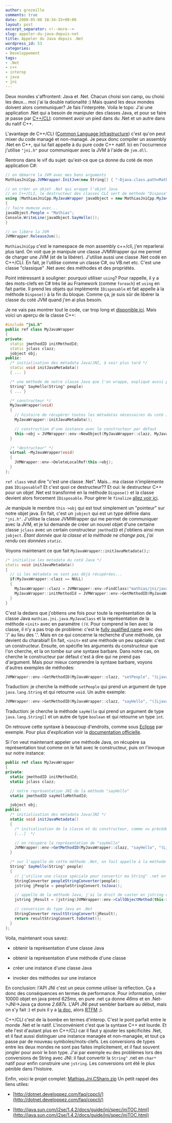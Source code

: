 ```yaml
---
author: grozeille
comments: true
date: 2008-05-08 18:34:15+00:00
layout: post
excerpt_separator: <!--more-->
slug: appeler-du-java-depuis-net
title: Appeler du Java depuis .Net
wordpress_id: 53
categories:
- Developpement
tags:
- .Net
- c++
- interop
- java
- jni
---
```


Deux mondes s'affrontent: Java et .Net. Chacun choisi son camp, ou choisi les deux... moi j'ai la double nationalité :) Mais quand les deux mondes doivent alors communiquer? Je fais l'interprète. Voila le topo:
J'ai une application .Net qui a besoin de manipuler des classes Java, et pour se faire je passe par [C++/CLI](http://en.wikipedia.org/wiki/C%2B%2B/CLI): comment avoir un pied dans du .Net et un autre dans du natif C++.

<!--more-->

L'avantage de C++/CLI ([Common Language Infrastructure](http://en.wikipedia.org/wiki/Common_Language_Infrastructure)) c'est qu'on peut mixer du code managé et non-managé. Je peux donc compiler un assembly .Net en C++, qui lui fait appelle à du pure code C++ natif. Ici en l'occurrence j'utilise `"jni.h"` pour communiquer avec la JVM à l'aide de `jvm.dll`.

Rentrons dans le vif du sujet: qu'est-ce que ça donne du coté de mon application C#:
```C#
// on démarre la JVM avec mes bons arguments
MathiasJniCpp.JVMWrapper.InitJvm(new String[] { "-Djava.class.path=Mathias.Jni.Java.jar" });

// on créer un objet .Net qui wrappe l'objet Java
// en C++/CLI, le destructeur des classes CLI sert de méthode "Dispose"
using (MathiasJniCpp.MyJavaWrapper javaObject = new MathiasJniCpp.MyJavaWrapper())
{
// faire mumuse avec...
javaObject.People = "Mathias";
Console.WriteLine(javaObject.SayHello());
}

// on libère la JVM
JVMWrapper.ReleaseJvm();
```

`MathiasJniCpp` c'est le namespace de mon assembly c++/cli, j'en reparlerai plus tard.
On voit que je manipule une classe JVMWrapper qui me permet de charger une JVM (et de la libérer). J'utilise aussi une classe .Net codé en C++/CLI. En fait, je l'utilise comme un classe C#, ou VB.net etc. C'est une classe "classique" .Net avec des méthodes et des propriétés.

Point intéressant à souligner: pourquoi utiliser `using`?
Pour rappelle, il y a des mots-clefs en C# très lié au Framework (comme `foreach`) et `using` en fait partie. Il prend les objets qui implémente `IDisposable` et fait appelle à la méthode `Dispose()` à la fin du bloque. Comme ça, je suis sûr de libérer la classe du coté JVM quand j'en ai plus besoin.

Je ne vais pas montrer tout le code, car trop long et [disponible ici](http://www.box.net/shared/ropzl4u80o).
Mais voici un aperçu de la classe C++:
```C++
#include "jni.h"
public ref class MyJavaWrapper
{
private:
  static jmethodID initMethodId;
  static jclass clazz;
  jobject obj;
public:
  /* initialisation des métadata Java/JNI, à voir plus tard */
  static void initJavaMetadata()
  { ... }

  /* une méthode de notre classe Java que l'on wrappe, expliqué aussi plus tard */
  String^ SayHello(String^ people)
  { ... }

  /* constructeur */
  MyJavaWrapper(void)
  {
    // histoire de récupérer toutes les métadatas nécessaires du coté Java
    MyJavaWrapper::initJavaMetadata();

    // construction d'une instance avec le constructeur par défaut
    this->obj = JVMWrapper::env->NewObject(MyJavaWrapper::clazz, MyJavaWrapper::initMethodId);
  }

  /* "destructeur" */
  virtual ~MyJavaWrapper(void)
  {
    JVMWrapper::env->DeleteLocalRef(this->obj);
  }
};
```
`ref class` veut dire "c'est une classe .Net". Mais... ma classe n'implémente pas `IDisposable`!! Et c'est quoi ce destructeur??
Et oui: le destructeur C++ pour un objet .Net est transformé en la méthode `Dispose()` et la classe devient alors forcement `IDisposable`. Pour gérer le `finalize` [allez voir ici](http://dotnet.developpez.com/faq/cppcli/?page=syntaxe#finalizer_vs_destructor).

Je manipule le membre `this->obj` qui est tout simplement un "pointeur" sur notre objet java. En fait, c'est un `jobject` qui est un type définie dans `"jni.h"`.
J'utilise la classe JVMWrapper qui me permet de communiquer avec la JVM, et je lui demande de créer un nouvel objet d'une certaine classe `jclass` avec un certain constructeur `jmethodID` et j'obtiens ainsi mon `jobject`.
_Étant donnée que la classe et la méthode ne change pas, j'ai rendu ces données `static`._

Voyons maintenant ce que fait `MyJavaWrapper::initJavaMetadata();`:
```C++
/* initialise les metadata du coté Java */
static void initJavaMetadata()
{
  // si les métadata ne sont pas déjà récupérées...
  if(MyJavaWrapper::clazz == NULL)
  {
    MyJavaWrapper::clazz = JVMWrapper::env->FindClass("mathias/jni/java/MyJavaClass");
    MyJavaWrapper::initMethodId = JVMWrapper::env->GetMethodID(MyJavaWrapper::clazz, "", "()V");
  }
}
```

C'est la dedans que j'obtiens une fois pour toute la représentation de la classe Java `mathias.jni.java.MyJavaClass` et la représentation de la méthode `<init>` avec en paramètre `()V`.
Pour comprend le lien avec la classe, il n'y a pas trop de problème: c'est le [fully qualified name](http://en.wikipedia.org/wiki/Fully_qualified_name) avec des '/' au lieu des '.'.
Mais en ce qui concerne la recherche d'une méthode, ça devient du charabia!!
En fait, `<init>` est une méthode un peu spéciale: c'est un constructeur.
Ensuite, on spécifie les arguments du constructeur que l'on cherche, et la on tombe sur une syntaxe barbare. Dans notre cas, on cherche le constructeur par défaut c'est à dire qui ne prend pas d'argument.
Mais pour mieux comprendre la syntaxe barbare, voyons d'autres exemples de méthodes:
```C++
JVMWrapper::env->GetMethodID(MyJavaWrapper::clazz, "setPeople", "(Ljava/lang/String;)V");
```
Traduction: je cherche la méthode `setPeople` qui prend un argument de type `java.lang.String` et qui retourne `void`.
Un autre exemple:
```C++
JVMWrapper::env->GetMethodID(MyJavaWrapper::clazz, "sayHello", "([Ljava/lang/String;Z;)I");
```
Traduction: je cherche la méthode `sayHello` qui prend un argument de type `java.lang.String[]` et un autre de type `boolean` et qui retourne un type `int`.

On retrouve cette syntaxe à beaucoup d'endroits, comme sous [Eclipse](http://grozeille.files.wordpress.com/2008/05/eclipsejni.png) par exemple. Pour plus d'explication voir la [documentation officielle](http://java.sun.com/j2se/1.4.2/docs/guide/jni/spec/types.html).

Si l'on veut maintenant appeler une méthode Java, on récupère sa représentation tout comme on le fait avec le constructeur, puis on l'invoque sur notre instance:
```C#
public ref class MyJavaWrapper
{
private:
  static jmethodID initMethodId;
  static jclass clazz;

  // notre représentation JNI de la méthode "sayHello"
  static jmethodID sayHelloMethodId;

  jobject obj;
public:
  /* initialisation des métadata Java/JNI */
  static void initJavaMetadata()
  {
    /* initialisation de la classe et du constructeur, comme vu précédemment
    [...]  */

    // on récupère la représentation de "sayHello"
    JVMWrapper::env->GetMethodID(MyJavaWrapper::clazz, "sayHello", "(Ljava/lang/String;)Ljava/lang/String");
  }

  /* sur l'appelle de cette méthode .Net, on fait appelle à la méthode Java */
  String^ SayHello(String^ people)
  {
    // j'utilise une classe spéciale pour convertir ma String^ .net en natif ou Java
    StringConverter peopleStringConverter(people);
    jstring jPeople = peopleStringConvert.toJava();

    // appelle de la méthode Java, j'ai le droit de caster en jstring car c'est un sous-type de jobject
    jstring jResult = (jstring)JVMWrapper::env->CallObjectMethod(this->obj, sayHelloMethodId, jPeople);

    // conversion du type Java en .Net
    StringConverter resultStringConvert(jResult);
    return resultStringConvert.toDotnet();
  }
};
```

Voila, maintenant vous savez:




  * obtenir la représentation d'une classe Java


  * obtenir la représentation d'une méthode d'une classe


  * créer une instance d'une classe Java


  * invoker des méthodes sur une instance



En conclusion:
l'API JNI c'est un peux comme utiliser la réflection. Ça a donc des conséquences en termes de performance. Pour information, créer 10000 objet en java prend _625ms_, en pure .net ça donne _46ms_ et en .Net->JNI->Java ça donne _2.687s_.
L'API JNI peut sembler barbare au début, mais on s'y fait :) et puis il y a [la doc](http://java.sun.com/j2se/1.4.2/docs/guide/jni/spec/functions.html#wp20949), alors [RTFM](http://en.wikipedia.org/wiki/RTFM) ;).

C++/CLI c'est de la bombe en termes d'interop. C'est le pont parfait entre le monde .Net et le natif.
L'inconvénient c'est que la syntaxe C++ est lourde. Et elle l'est d'autant plus en C++/CLI car il faut y ajouter les spécificités .Net, et il faut aussi distinguer une instance managée et non-managée, et tout ça passe par de nouveau symboles/mots-clefs.
Les conversions de types entre les deux mondes ne sont pas faites implicitement, et il faut souvent jongler pour avoir le bon type. J'ai par exemple eu des problèmes lors des conversions de String avec JNI: il faut convertir la `String^` .net en `char*` natif pour enfin construire une `jstring`. Les conversions ont été le plus pénible dans l'histoire.

Enfin, voici le projet complet: [Mathias.Jni.CSharp.zip](http://www.box.net/shared/ropzl4u80o)
Un petit rappel des liens utiles:




  * [http://dotnet.developpez.com/faq/cppcli/](http://dotnet.developpez.com/faq/cppcli/)


  * [http://java.sun.com/j2se/1.4.2/docs/guide/jni/spec/jniTOC.html](http://java.sun.com/j2se/1.4.2/docs/guide/jni/spec/jniTOC.html)

